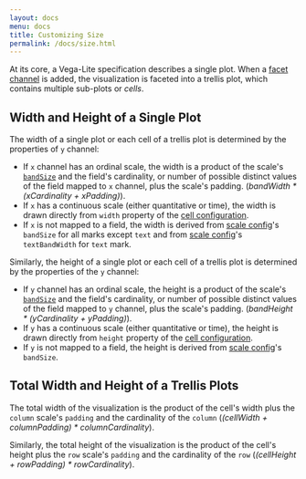 ```yaml
---
layout: docs
menu: docs
title: Customizing Size
permalink: /docs/size.html
---
```


At its core, a Vega-Lite specification describes a single plot.  When a [facet channel](encoding.html#facet) is added, the visualization is faceted into a trellis plot, which contains multiple sub-plots or _cells_.  

## Width and Height of a Single Plot

The width of a single plot or each cell of a trellis plot is determined by the properties of `y` channel:

- If `x` channel has an ordinal scale, the width is a product of the scale's [`bandSize`]((scale.html#ordinal)) and the field's cardinality, or number of possible distinct values of the field mapped to `x` channel, plus the scale's padding.  (_bandWidth * (xCardinality + xPadding)_).
- If `x` has a continuous scale (either quantitative or time), the width is drawn directly from `width` property of the [cell configuration](config.html#cell-config).   
- If `x` is not mapped to a field, the width is derived from [scale config](#scale-config)'s  `bandSize` for all marks except `text` and from [scale config](#scale-config)'s `textBandWidth` for `text` mark.  

Similarly, the height of a single plot or each cell of a trellis plot is determined by the properties of the `y` channel:

- If `y` channel has an ordinal scale, the height is a product of the scale's [`bandSize`]((scale.html#ordinal)) and the field's cardinality, or number of possible distinct values of the field mapped to `y` channel, plus the scale's padding.  (_bandHeight * (yCardinality + yPadding)_).
- If `y` has a continuous scale (either quantitative or time), the height is drawn directly from `height` property of the [cell configuration](config.html#cell-config).   
- If `y` is not mapped to a field, the height is derived from [scale config](#scale-config)'s  `bandSize`.  

## Total Width and Height of a Trellis Plots

 The total width of the visualization is the product of the cell's width plus the `column` scale's `padding` and the cardinality of the `column` (_(cellWidth + columnPadding) * columnCardinality_).

 Similarly, the total height of the visualization is the product of the cell's height plus the `row` scale's `padding` and the cardinality of the `row` (_(cellHeight + rowPadding) * rowCardinality_).
